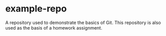 example-repo
============

A repository used to demonstrate the basics of Git.
This repository is also used as the basis of a homework assignment.

